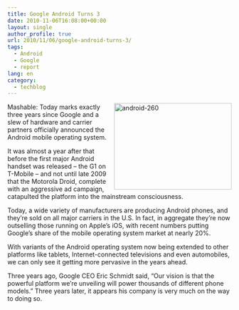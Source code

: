 ```yaml
---
title: Google Android Turns 3
date: 2010-11-06T16:08:00+00:00
layout: single
author_profile: true
url: 2010/11/06/google-android-turns-3/
tags:
  - Android
  - Google
  - report
lang: en
category: 
  - techblog
---
```

[<img title="android-260" border="0" alt="android-260" align="right" src="http://lh5.ggpht.com/_vaUVXcmC3OI/TNV2jgZZq7I/AAAAAAAADFc/ddCPx8t1L9I/android-260_thumb.jpg?imgmax=800" width="264" height="194" />](http://lh4.ggpht.com/_vaUVXcmC3OI/TNV2hPDSKlI/AAAAAAAADFY/P9XO5fSO8xI/s1600-h/android-260%5B3%5D.jpg)Mashable: Today marks exactly three years since Google and a slew of hardware and carrier partners officially announced the Android mobile operating system. 

It was almost a year after that before the first major Android handset was released – the G1 on T-Mobile – and not until late 2009 that the Motorola Droid, complete with an aggressive ad campaign, catapulted the platform into the mainstream consciousness.

Today, a wide variety of manufacturers are producing Android phones, and they’re sold on all major carriers in the U.S. In fact, in aggregate they’re now outselling those running on Apple’s iOS, with recent numbers putting Google’s share of the mobile operating system market at nearly 20%.

With variants of the Android operating system now being extended to other platforms like tablets, Internet-connected televisions and even automobiles, we can only see it getting more pervasive in the years ahead.

Three years ago, Google CEO Eric Schmidt said, “Our vision is that the powerful platform we’re unveiling will power thousands of different phone models.” Three years later, it appears his company is very much on the way to doing so.